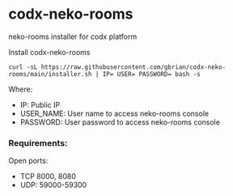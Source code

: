 # codx-neko-rooms
neko-rooms installer for codx platform

Install codx-neko-rooms

```
curl -sL https://raw.githubusercontent.com/gbrian/codx-neko-rooms/main/installer.sh | IP= USER= PASSWORD= bash -s
```

Where:
 * IP: Public IP
 * USER_NAME: User name to access neko-rooms console
 * PASSWORD: User password to access neko-rooms console

### Requirements:
Open ports: 
 * TCP 8000, 8080
 * UDP: 59000-59300
